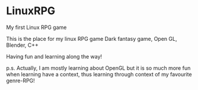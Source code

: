 # LinuxRPG
My first Linux RPG game

This is the place for my linux RPG game
Dark fantasy game, Open GL, Blender, C++

Having fun and learning along the way!

p.s. Actually, I am mostly learning about OpenGL but it is
so much more fun when learning have a context, thus learning through
context of my favourite genre-RPG!
